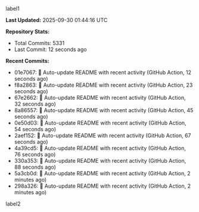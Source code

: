 
label1 
<!-- ACTIVITY_START -->
**Last Updated:** 2025-09-30 01:44:16 UTC

**Repository Stats:**
- Total Commits: 5331
- Last Commit: 12 seconds ago

**Recent Commits:**
- 01e7067: 🤖 Auto-update README with recent activity (GitHub Action, 12 seconds ago)
- f8a2863: 🤖 Auto-update README with recent activity (GitHub Action, 23 seconds ago)
- 67e2662: 🤖 Auto-update README with recent activity (GitHub Action, 32 seconds ago)
- 8a86557: 🤖 Auto-update README with recent activity (GitHub Action, 45 seconds ago)
- 0e50d03: 🤖 Auto-update README with recent activity (GitHub Action, 54 seconds ago)
- 2aef152: 🤖 Auto-update README with recent activity (GitHub Action, 67 seconds ago)
- 4a39cd5: 🤖 Auto-update README with recent activity (GitHub Action, 76 seconds ago)
- 330a353: 🤖 Auto-update README with recent activity (GitHub Action, 88 seconds ago)
- 5a3cb0d: 🤖 Auto-update README with recent activity (GitHub Action, 2 minutes ago)
- 298a326: 🤖 Auto-update README with recent activity (GitHub Action, 2 minutes ago)
<!-- ACTIVITY_END -->

label2

